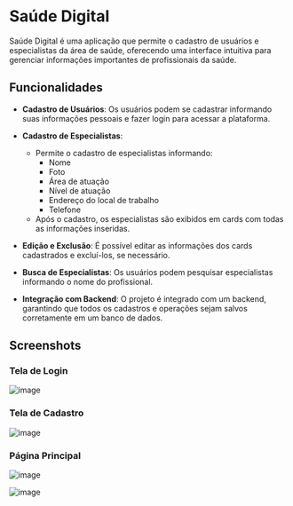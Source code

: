 # Saúde Digital

Saúde Digital é uma aplicação que permite o cadastro de usuários e especialistas da área de saúde, oferecendo uma interface intuitiva para gerenciar informações importantes de profissionais da saúde.

## Funcionalidades

- **Cadastro de Usuários**: Os usuários podem se cadastrar informando suas informações pessoais e fazer login para acessar a plataforma.
  
- **Cadastro de Especialistas**: 
  - Permite o cadastro de especialistas informando:
    - Nome
    - Foto
    - Área de atuação
    - Nível de atuação
    - Endereço do local de trabalho
    - Telefone
  - Após o cadastro, os especialistas são exibidos em cards com todas as informações inseridas.

- **Edição e Exclusão**: É possível editar as informações dos cards cadastrados e excluí-los, se necessário.

- **Busca de Especialistas**: Os usuários podem pesquisar especialistas informando o nome do profissional.

- **Integração com Backend**: O projeto é integrado com um backend, garantindo que todos os cadastros e operações sejam salvos corretamente em um banco de dados.

## Screenshots

### Tela de Login
![image](https://github.com/user-attachments/assets/0ade4eb6-5293-4166-9532-a9fed4957adc)



### Tela de Cadastro
![image](https://github.com/user-attachments/assets/dd017972-fc85-4f6e-a278-449255082e6a)




### Página Principal
![image](https://github.com/user-attachments/assets/e75e44d9-8faa-491d-8d98-1750025b527f) 

![image](https://github.com/user-attachments/assets/29b153d1-93be-4390-9cc5-467e04c7cd05)

